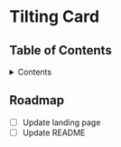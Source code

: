 # Tilting Card

## Table of Contents

<details>

   <summary>Contents</summary>

1. [Roadmap](#roadmap)

</details>

## Roadmap

- [ ] Update landing page
- [ ] Update README
